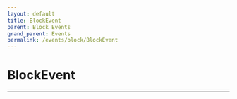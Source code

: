 ```yaml
---
layout: default
title: BlockEvent
parent: Block Events
grand_parent: Events
permalink: /events/block/BlockEvent
---
```


# BlockEvent

---
